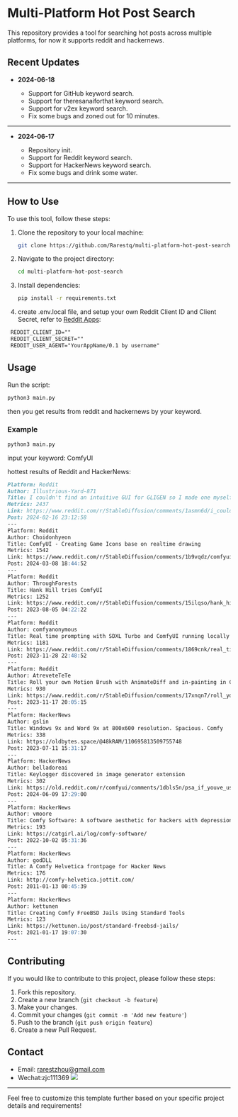 # Multi-Platform Hot Post Search

This repository provides a tool for searching hot posts across multiple platforms, for now it supports reddit and hackernews.

## Recent Updates

- **2024-06-18**

   - Support for GitHub keyword search.
   - Support for theresanaiforthat keyword search.
   - Support for v2ex keyword search.
   - Fix some bugs and zoned out for 10 minutes.

---

- **2024-06-17**

   - Repository init.
   - Support for Reddit keyword search.
   - Support for HackerNews keyword search.
   - Fix some bugs and drink some water.

---

## How to Use

To use this tool, follow these steps:

1. Clone the repository to your local machine:

   ```bash
   git clone https://github.com/Rarestq/multi-platform-hot-post-search.git
   ```

2. Navigate to the project directory:

   ```bash
   cd multi-platform-hot-post-search
   ```

3. Install dependencies:

   ```bash
   pip install -r requirements.txt
   ```
4. create .env.local file, and setup your own Reddit Client ID and Client Secret, refer to [Reddit Apps](https://www.reddit.com/prefs/apps/):
  
  ```markdown
   REDDIT_CLIENT_ID=""
   REDDIT_CLIENT_SECRET=""
   REDDIT_USER_AGENT="YourAppName/0.1 by username"
   ```

## Usage

Run the script:

   ```bash
   python3 main.py
   ```
then you get results from reddit and hackernews by your keyword.

### Example

```bash
python3 main.py
```
input your keyword: ComfyUI

hottest results of Reddit and HackerNews:
```markdown
Platform: Reddit
Author: Illustrious-Yard-871
Title: I couldn't find an intuitive GUI for GLIGEN so I made one myself. It uses ComfyUI in the backend
Metrics: 2437
Link: https://www.reddit.com/r/StableDiffusion/comments/1asmn6d/i_couldnt_find_an_intuitive_gui_for_gligen_so_i/
Post: 2024-02-16 23:12:58
---
Platform: Reddit
Author: Choidonhyeon
Title: ComfyUI - Creating Game Icons base on realtime drawing
Metrics: 1542
Link: https://www.reddit.com/r/StableDiffusion/comments/1b9vqdz/comfyui_creating_game_icons_base_on_realtime/
Post: 2024-03-08 18:44:52
---
Platform: Reddit
Author: ThroughForests
Title: Hank Hill tries ComfyUI
Metrics: 1252
Link: https://www.reddit.com/r/StableDiffusion/comments/15ilqso/hank_hill_tries_comfyui/
Post: 2023-08-05 04:22:22
---
Platform: Reddit
Author: comfyanonymous
Title: Real time prompting with SDXL Turbo and ComfyUI running locally
Metrics: 1181
Link: https://www.reddit.com/r/StableDiffusion/comments/1869cnk/real_time_prompting_with_sdxl_turbo_and_comfyui/
Post: 2023-11-28 22:48:52
---
Platform: Reddit
Author: AtreveteTeTe
Title: Roll your own Motion Brush with AnimateDiff and in-painting in ComfyUI
Metrics: 930
Link: https://www.reddit.com/r/StableDiffusion/comments/17xnqn7/roll_your_own_motion_brush_with_animatediff_and/
Post: 2023-11-17 20:05:15
---
Platform: HackerNews
Author: gslin
Title: Windows 9x and Word 9x at 800x600 resolution. Spacious. Comfy
Metrics: 338
Link: https://oldbytes.space/@48kRAM/110695813509755748
Post: 2023-07-11 15:31:17
---
Platform: HackerNews
Author: belladoreai
Title: Keylogger discovered in image generator extension
Metrics: 302
Link: https://old.reddit.com/r/comfyui/comments/1dbls5n/psa_if_youve_used_the_comfyui_llmvision_node_from/
Post: 2024-06-09 17:29:00
---
Platform: HackerNews
Author: vmoore
Title: Comfy Software: A software aesthetic for hackers with depression
Metrics: 193
Link: https://catgirl.ai/log/comfy-software/
Post: 2022-10-02 05:31:36
---
Platform: HackerNews
Author: godDLL
Title: A Comfy Helvetica frontpage for Hacker News
Metrics: 176
Link: http://comfy-helvetica.jottit.com/
Post: 2011-01-13 00:45:39
---
Platform: HackerNews
Author: kettunen
Title: Creating Comfy FreeBSD Jails Using Standard Tools
Metrics: 123
Link: https://kettunen.io/post/standard-freebsd-jails/
Post: 2021-01-17 19:07:30
---
```

## Contributing

If you would like to contribute to this project, please follow these steps:

1. Fork this repository.
2. Create a new branch (`git checkout -b feature`)
3. Make your changes.
4. Commit your changes (`git commit -m 'Add new feature'`)
5. Push to the branch (`git push origin feature`)
6. Create a new Pull Request.

## Contact
- Email: rarestzhou@gmail.com
- Wechat:zjc111369
![](https://mmbiz.qpic.cn/mmbiz_jpg/KhD0fibB4GCDFlkCNLH5B7xiaIlGSWFSbXEtCYRJQ7fzsvb447XhJm35pkgjN75e0IfAbIBp5hdfl15ke3VJkdog/640?wx_fmt=jpeg)

---

Feel free to customize this template further based on your specific project details and requirements!
